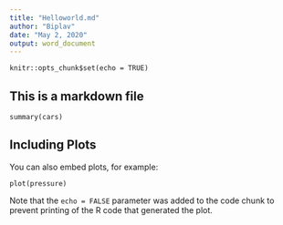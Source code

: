 ```yaml
---
title: "Helloworld.md"
author: "Biplav"
date: "May 2, 2020"
output: word_document
---
```


```{r setup, include=FALSE}
knitr::opts_chunk$set(echo = TRUE)
```

## This is a markdown file
```{r cars}
summary(cars)
```

## Including Plots

You can also embed plots, for example:

```{r pressure, echo=FALSE}
plot(pressure)
```

Note that the `echo = FALSE` parameter was added to the code chunk to prevent printing of the R code that generated the plot.
